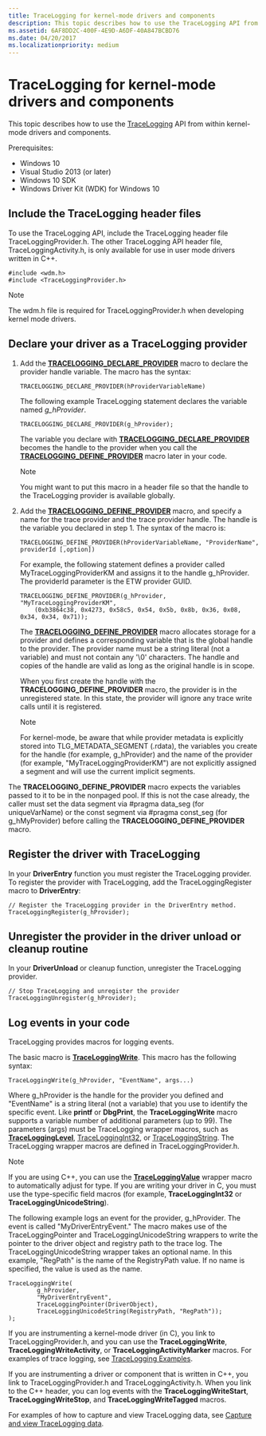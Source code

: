 ```yaml
---
title: TraceLogging for kernel-mode drivers and components
description: This topic describes how to use the TraceLogging API from within kernel-mode drivers and components.
ms.assetid: 6AF8DD2C-400F-4E9D-A6DF-40A847BCBD76
ms.date: 04/20/2017
ms.localizationpriority: medium
---
```


# TraceLogging for kernel-mode drivers and components

This topic describes how to use the [TraceLogging](/windows/desktop/tracelogging/trace-logging-portal) API from within kernel-mode drivers and components.

Prerequisites:

- Windows 10
- Visual Studio 2013 (or later)
- Windows 10 SDK
- Windows Driver Kit (WDK) for Windows 10

## Include the TraceLogging header files

To use the TraceLogging API, include the TraceLogging header file TraceLoggingProvider.h. The other TraceLogging API header file, TraceLoggingActivity.h, is only available for use in user mode drivers written in C++.

```command
#include <wdm.h>
#include <TraceLoggingProvider.h> 
```

> [!NOTE]
> The wdm.h file is required for TraceLoggingProvider.h when developing kernel mode drivers.

## Declare your driver as a TraceLogging provider

1. Add the [**TRACELOGGING\_DECLARE\_PROVIDER**](/windows/desktop/api/traceloggingprovider/nf-traceloggingprovider-tracelogging_declare_provider) macro to declare the provider handle variable. The macro has the syntax:

    ```command
    TRACELOGGING_DECLARE_PROVIDER(hProviderVariableName)
    ```

    The following example TraceLogging statement declares the variable named *g\_hProvider*.

    ```command
    TRACELOGGING_DECLARE_PROVIDER(g_hProvider);
    ```

    The variable you declare with [**TRACELOGGING\_DECLARE\_PROVIDER**](/windows/desktop/api/traceloggingprovider/nf-traceloggingprovider-tracelogging_declare_provider) becomes the handle to the provider when you call the [**TRACELOGGING\_DEFINE\_PROVIDER**](/windows/desktop/api/traceloggingprovider/nf-traceloggingprovider-tracelogging_define_provider) macro later in your code.

    > [!NOTE]
    > You might want to put this macro in a header file so that the handle to the TraceLogging provider is available globally.

2. Add the [**TRACELOGGING\_DEFINE\_PROVIDER**](/windows/desktop/api/traceloggingprovider/nf-traceloggingprovider-tracelogging_define_provider) macro, and specify a name for the trace provider and the trace provider handle. The handle is the variable you declared in step 1. The syntax of the macro is:

    ```command
    TRACELOGGING_DEFINE_PROVIDER(hProviderVariableName, "ProviderName", providerId [,option])
    ```

    For example, the following statement defines a provider called MyTraceLoggingProviderKM and assigns it to the handle g\_hProvider. The providerId parameter is the ETW provider GUID.

    ```command
    TRACELOGGING_DEFINE_PROVIDER(g_hProvider, "MyTraceLoggingProviderKM",
        (0xb3864c38, 0x4273, 0x58c5, 0x54, 0x5b, 0x8b, 0x36, 0x08, 0x34, 0x34, 0x71));
    ```

    The [**TRACELOGGING\_DEFINE\_PROVIDER**](/windows/desktop/api/traceloggingprovider/nf-traceloggingprovider-tracelogging_define_provider) macro allocates storage for a provider and defines a corresponding variable that is the global handle to the provider. The provider name must be a string literal (not a variable) and must not contain any '\\0' characters. The handle and copies of the handle are valid as long as the original handle is in scope.

    When you first create the handle with the **TRACELOGGING\_DEFINE\_PROVIDER** macro, the provider is in the unregistered state. In this state, the provider will ignore any trace write calls until it is registered.

    > [!NOTE]
    > For kernel-mode, be aware that while provider metadata is explicitly stored into TLG\_METADATA\_SEGMENT (.rdata), the variables you create for the handle (for example, g\_hProvider) and the name of the provider (for example, "MyTraceLoggingProviderKM") are not explicitly assigned a segment and will use the current implicit segments.

The **TRACELOGGING\_DEFINE\_PROVIDER** macro expects the variables passed to it to be in the nonpaged pool. If this is not the case already, the caller must set the data segment via \#pragma data\_seg (for uniqueVarName) or the const segment via \#pragma const\_seg (for g\_hMyProvider) before calling the **TRACELOGGING\_DEFINE\_PROVIDER** macro.

## Register the driver with TraceLogging

In your **DriverEntry** function you must register the TraceLogging provider.
To register the provider with TraceLogging, add the TraceLoggingRegister macro to **DriverEntry**:

```command
// Register the TraceLogging provider in the DriverEntry method.
TraceLoggingRegister(g_hProvider);
```

## Unregister the provider in the driver unload or cleanup routine

In your **DriverUnload** or cleanup function, unregister the TraceLogging provider.

```command
// Stop TraceLogging and unregister the provider
TraceLoggingUnregister(g_hProvider);
```

## Log events in your code

TraceLogging provides macros for logging events.

The basic macro is [**TraceLoggingWrite**](/windows/desktop/api/traceloggingprovider/nf-traceloggingprovider-traceloggingwrite). This macro has the following syntax:

```command
TraceLoggingWrite(g_hProvider, "EventName", args...)
```

Where g\_hProvider is the handle for the provider you defined and "EventName" is a string literal (not a variable) that you use to identify the specific event. Like **printf** or **DbgPrint**, the **TraceLoggingWrite** macro supports a variable number of additional parameters (up to 99). The parameters (args) must be TraceLogging wrapper macros, such as [**TraceLoggingLevel**](/windows/desktop/api/traceloggingprovider/nf-traceloggingprovider-tracelogginglevel), [TraceLoggingInt32](/windows/desktop/tracelogging/tracelogging-wrapper-macros), or [TraceLoggingString](/windows/desktop/tracelogging/tracelogging-wrapper-macros). The TraceLogging wrapper macros are defined in TraceLoggingProvider.h.

> [!NOTE]
> If you are using C++, you can use the [**TraceLoggingValue**](/windows/desktop/api/traceloggingprovider/nf-traceloggingprovider-traceloggingvalue) wrapper macro to automatically adjust for type. If you are writing your driver in C, you must use the type-specific field macros (for example, **TraceLoggingInt32** or **TraceLoggingUnicodeString**).

The following example logs an event for the provider, g\_hProvider. The event is called "MyDriverEntryEvent." The macro makes use of the TraceLoggingPointer and TraceLoggingUnicodeString wrappers to write the pointer to the driver object and registry path to the trace log. The TraceLoggingUnicodeString wrapper takes an optional name. In this example, "RegPath" is the name of the RegistryPath value. If no name is specified, the value is used as the name.

```command
TraceLoggingWrite(
        g_hProvider,
        "MyDriverEntryEvent",
        TraceLoggingPointer(DriverObject),
        TraceLoggingUnicodeString(RegistryPath, "RegPath")); 
);
```

If you are instrumenting a kernel-mode driver (in C), you link to TraceLoggingProvider.h, and you can use the **TraceLoggingWrite**, **TraceLoggingWriteActivity**, or **TraceLoggingActivityMarker** macros. For examples of trace logging, see [TraceLogging Examples](tracelogging-examples.md).

If you are instrumenting a driver or component that is written in C++, you link to TraceLoggingProvider.h and TraceLoggingActivity.h. When you link to the C++ header, you can log events with the **TraceLoggingWriteStart**, **TraceLoggingWriteStop**, and **TraceLoggingWriteTagged** macros.

For examples of how to capture and view TraceLogging data, see [Capture and view TraceLogging data](capture-and-view-tracelogging-data.md).